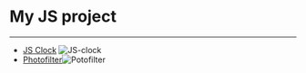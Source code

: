 # My JS project
---
- [JS Clock](https://valentinzc.github.io/JS_Project/js-clock/)
![JS-clock](https://i.ibb.co/smRSk7k/im1.png)
- [Photofilter](https://rolling-scopes-school.github.io/valentinzc-JSFEPRESCHOOL/photofilter/)![Potofilter](https://i.ibb.co/Nj3FwF4/img.png)